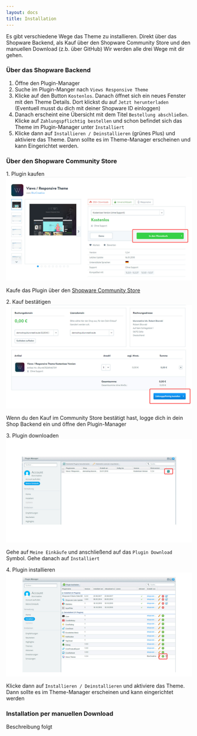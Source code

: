 ```yaml
---
layout: docs
title: Installation
---
```


Es gibt verschiedene Wege das Theme zu installieren.
Direkt über das Shopware Backend, als Kauf über den Shopware Community Store und den manuellen Download (z.b. über GitHub)
Wir werden alle drei Wege mit dir gehen.

### Über das Shopware Backend

1. Öffne den Plugin-Manager
2. Suche im Plugin-Manger nach `Views Responsive Theme`
3. Klicke auf den Button `Kostenlos`. Danach öffnet sich ein neues Fenster mit den Theme Details. Dort klickst du auf `Jetzt herunterladen` (Eventuell musst du dich mit deiner Shopware ID einloggen)
4. Danach erscheint eine Übersicht mit dem Titel `Bestellung abschließen`. Klicke auf `Zahlungspflichtig bestellen` und schon befindet sich das Theme im Plugin-Manager unter `Installiert`
5. Klicke dann auf `Installieren / Deinstallieren` (grünes Plus) und aktiviere das Theme. Dann sollte es im Theme-Manager erscheinen und kann Eingerichtet werden.

### Über den Shopware Community Store

<div class="card-group pb-5 pt-4">
    <div class="card">
        <div class="card-header">
            1. Plugin kaufen
        </div>
        <a href="scs-theme-views-detail-page.jpg" target="_blank">
            <img class="card-img-top" src="scs-theme-views-detail-page.jpg">
        </a>
        <div class="card-body">
            <p class="card-text">
               Kaufe das Plugin über den <a href="https://store.shopware.com/blur467826946731/views/responsive-theme.html?number=Blur467826946731f" target="_blank">Shopware Community Store</a>
            </p>           
        </div>
    </div>
    <div class="card">
        <div class="card-header">
            2. Kauf bestätigen
        </div>
        <a href="scs-theme-views-confirm-page.jpg" target="_blank">
            <img class="card-img-top" src="scs-theme-views-confirm-page.jpg">
        </a>
        <div class="card-body">
            <p class="card-text">
                Wenn du den Kauf im Community Store bestätigt hast, logge dich in dein Shop Backend ein und öffne den Plugin-Manager
            </p>      
        </div>
    </div>
    <div class="card">
        <div class="card-header">
            3. Plugin downloaden
        </div>
        <a href="sw-backend-plugin-manager-my-purchase.jpg" target="_blank">
            <img class="card-img-top" src="sw-backend-plugin-manager-my-purchase.jpg">
        </a>
        <div class="card-body">
            <p class="card-text">
                Gehe auf <code>Meine Einkäufe</code> und anschließend auf das <code>Plugin Download</code> Symbol. Gehe danach auf <code>Installiert</code>
            </p>
        </div>
    </div>
    <div class="card">
        <div class="card-header">
            4. Plugin installieren
        </div>
        <a href="sw-backend-plugin-manager-my-plugins.jpg" target="_blank">
            <img class="card-img-top" src="sw-backend-plugin-manager-my-plugins.jpg">
        </a>
        <div class="card-body">
            <p class="card-text">
                Klicke dann auf <code>Installieren / Deinstallieren</code> und aktiviere das Theme. Dann sollte es im Theme-Manager erscheinen und kann eingerichtet werden
            </p>      
        </div>
    </div>
</div>

### Installation per manuellen Download

Beschreibung folgt
